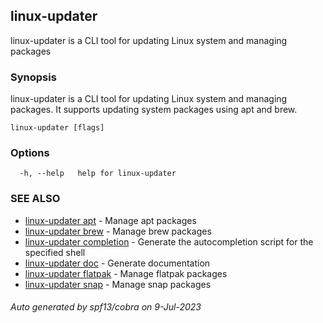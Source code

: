 ## linux-updater

linux-updater is a CLI tool for updating Linux system and managing packages

### Synopsis

linux-updater is a CLI tool for updating Linux system and managing packages. It supports updating system packages using apt and brew.

```
linux-updater [flags]
```

### Options

```
  -h, --help   help for linux-updater
```

### SEE ALSO

* [linux-updater apt](linux-updater_apt.md)	 - Manage apt packages
* [linux-updater brew](linux-updater_brew.md)	 - Manage brew packages
* [linux-updater completion](linux-updater_completion.md)	 - Generate the autocompletion script for the specified shell
* [linux-updater doc](linux-updater_doc.md)	 - Generate documentation
* [linux-updater flatpak](linux-updater_flatpak.md)	 - Manage flatpak packages
* [linux-updater snap](linux-updater_snap.md)	 - Manage snap packages

###### Auto generated by spf13/cobra on 9-Jul-2023
